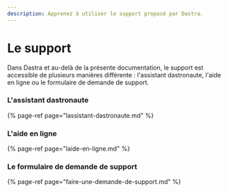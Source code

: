 ```yaml
---
description: Apprenez à utiliser le support proposé par Dastra.
---
```


# Le support

Dans Dastra et au-delà de la présente documentation, le support est accessible de plusieurs manières différente : l'assistant dastronaute, l'aide en ligne ou le formulaire de demande de support.

### L'assistant dastronaute

{% page-ref page="lassistant-dastronaute.md" %}

### L'aide en ligne

{% page-ref page="laide-en-ligne.md" %}

### Le formulaire de demande de support

{% page-ref page="faire-une-demande-de-support.md" %}





